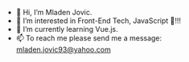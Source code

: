 - 👋 Hi, I’m Mladen Jovic.
- 👀 I’m interested in Front-End Tech, JavaScript 💞️!!!
- 🌱 I’m currently learning Vue.js.
- 📫 To reach me please send me a message: mladen.jovic93@yahoo.com

<!---
dzalee16/dzalee16 is a ✨ special ✨ repository because its `README.md` (this file) appears on your GitHub profile.
You can click the Preview link to take a look at your changes.
--->
